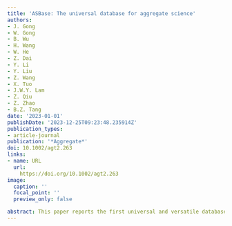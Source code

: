 ```yaml
---
title: 'ASBase: The universal database for aggregate science'
authors:
- J. Gong
- W. Gong
- B. Wu
- H. Wang
- W. He
- Z. Dai
- Y. Li
- Y. Liu
- Z. Wang
- X. Tuo
- J.W.Y. Lam
- Z. Qiu
- Z. Zhao
- B.Z. Tang
date: '2023-01-01'
publishDate: '2023-12-25T09:23:48.235914Z'
publication_types:
- article-journal
publication: '*Aggregate*'
doi: 10.1002/agt2.263
links:
- name: URL
  url: 
    https://doi.org/10.1002/agt2.263
image:
  caption: ''
  focal_point: ''
  preview_only: false

abstract: This paper reports the first universal and versatile database on aggregate materials for the field of aggregate science research. At the current stage, the database contains over 1000 entries of organic aggregate material systems (mainly luminescent systems at the current stage) with a unique data structure which is designed particularly for aggregate materials and containing the photophysics and physicochemical properties of the compounds in different statuses of aggregation, including dilute solution form, pristine solid-state, stable crystalline, and nanoaggregates formed in solvents. The web-based interface of the database provided functions to index, search, manipulate, fetch and deposit data entries. In addition, a background calculation service optimizes the chemical structure of new entries on different levels of accuracies. The database also provided background API for interactive developments of prediction or regression models based on machine-learning algorithms.
---
```

